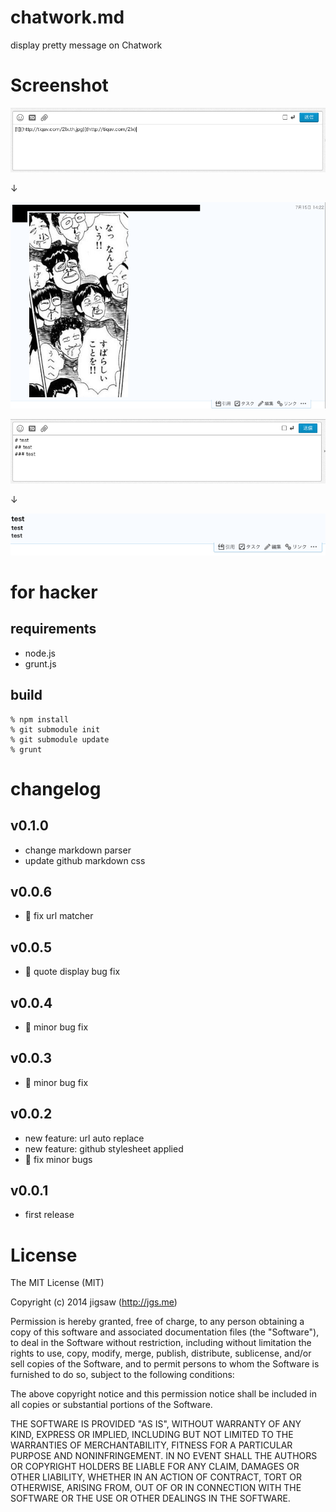 chatwork.md
===========

display pretty message on Chatwork

# Screenshot

![](https://raw.githubusercontent.com/e-jigsaw/chatwork.md/master/images/1.png)

↓

![](https://raw.githubusercontent.com/e-jigsaw/chatwork.md/master/images/2.png)

![](https://raw.githubusercontent.com/e-jigsaw/chatwork.md/master/images/3.png)

↓

![](https://raw.githubusercontent.com/e-jigsaw/chatwork.md/master/images/4.png)

# for hacker

## requirements

* node.js
* grunt.js

## build

```
% npm install
% git submodule init
% git submodule update
% grunt
```

# changelog

## v0.1.0

* change markdown parser
* update github markdown css

## v0.0.6

* :bug: fix url matcher

## v0.0.5

* :bug: quote display bug fix

## v0.0.4

* :bug: minor bug fix

## v0.0.3

* :bug: minor bug fix

## v0.0.2

* new feature: url auto replace
* new feature: github stylesheet applied
* :bug: fix minor bugs

## v0.0.1

* first release

# License

The MIT License (MIT)

Copyright (c) 2014 jigsaw (http://jgs.me)

Permission is hereby granted, free of charge, to any person obtaining a copy
of this software and associated documentation files (the "Software"), to deal
in the Software without restriction, including without limitation the rights
to use, copy, modify, merge, publish, distribute, sublicense, and/or sell
copies of the Software, and to permit persons to whom the Software is
furnished to do so, subject to the following conditions:

The above copyright notice and this permission notice shall be included in
all copies or substantial portions of the Software.

THE SOFTWARE IS PROVIDED "AS IS", WITHOUT WARRANTY OF ANY KIND, EXPRESS OR
IMPLIED, INCLUDING BUT NOT LIMITED TO THE WARRANTIES OF MERCHANTABILITY,
FITNESS FOR A PARTICULAR PURPOSE AND NONINFRINGEMENT. IN NO EVENT SHALL THE
AUTHORS OR COPYRIGHT HOLDERS BE LIABLE FOR ANY CLAIM, DAMAGES OR OTHER
LIABILITY, WHETHER IN AN ACTION OF CONTRACT, TORT OR OTHERWISE, ARISING FROM,
OUT OF OR IN CONNECTION WITH THE SOFTWARE OR THE USE OR OTHER DEALINGS IN
THE SOFTWARE.
